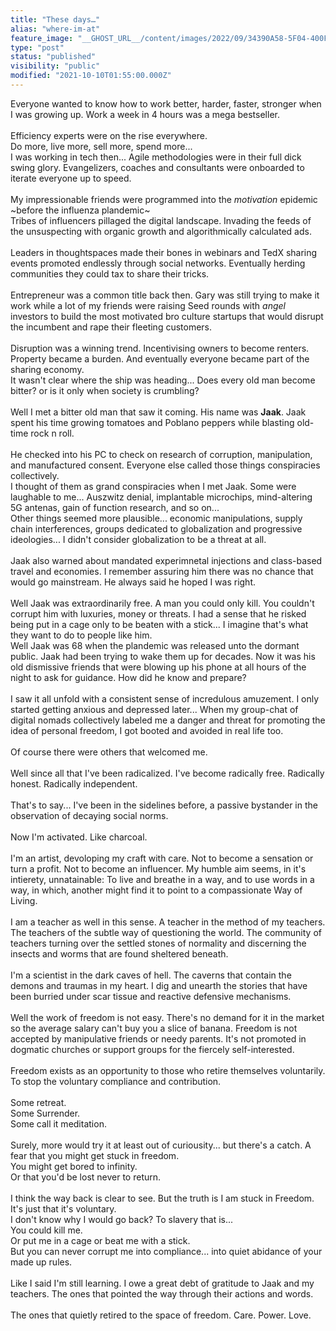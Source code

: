 ```yaml
---
title: "These days…"
alias: "where-im-at"
feature_image: "__GHOST_URL__/content/images/2022/09/34390A58-5F04-400F-93EF-EAE7B8BA4C35.png"
type: "post"
status: "published"
visibility: "public"
modified: "2021-10-10T01:55:00.000Z"
---
```


<p>Everyone wanted to know how to work better, harder, faster, stronger when I was growing up. Work a week in 4 hours was a mega bestseller.<br><br>Efficiency experts were on the rise everywhere.<br>Do more, live more, sell more, spend more...<br>I was working in tech then... Agile methodologies were in their full dick swing glory. Evangelizers, coaches and consultants were onboarded to iterate everyone up to speed.<br><br>My impressionable friends were programmed into the <em>motivation</em> epidemic ~before the influenza plandemic~<br>Tribes of influencers pillaged the digital landscape. Invading the feeds of the unsuspecting with organic growth and algorithmically calculated ads.<br><br>Leaders in thoughtspaces made their bones in webinars and TedX sharing events promoted endlessly through social networks. Eventually herding communities they could tax to share their tricks.<br><br>Entrepreneur was a common title back then. Gary was still trying to make it work while a lot of my friends were raising Seed rounds with <em>angel</em> investors to build the most motivated bro culture startups that would disrupt the incumbent and rape their fleeting customers.<br><br>Disruption was a winning trend. Incentivising owners to become renters. Property became a burden. And eventually everyone became part of the sharing economy.<br>It wasn't clear where the ship was heading... Does every old man become bitter? or is it only when society is crumbling?<br><br>Well I met a bitter old man that saw it coming. His name was <strong>Jaak</strong>. Jaak spent his time growing tomatoes and Poblano peppers while blasting old-time rock n roll. <br><br>He checked into his PC to check on research of corruption, manipulation, and manufactured consent. Everyone else called those things conspiracies collectively.<br>I thought of them as grand conspiracies when I met Jaak. Some were laughable to me... Auszwitz denial, implantable microchips, mind-altering 5G antenas, gain of function research, and so on...<br>Other things seemed more plausible... economic manipulations, supply chain interferences, groups dedicated to globalization and progressive ideologies... I didn't consider globalization to be a threat at all.<br><br>Jaak also warned about mandated experimnetal injections and class-based travel and economies. I remember assuring him there was no chance that would go mainstream. He always said he hoped I was right.<br><br>Well Jaak was extraordinarily free. A man you could only kill. You couldn't corrupt him with luxuries, money or threats. I had a sense that he risked being put in a cage only to be beaten with a stick... I imagine that's what they want to do to people like him.<br>Well Jaak was 68 when the plandemic was released unto the dormant public. Jaak had been trying to wake them up for decades. Now it was his old dismissive friends that were blowing up his phone at all hours of the night to ask for guidance. How did he know and prepare?<br><br>I saw it all unfold with a consistent sense of incredulous amuzement. I only started getting anxious and depressed later... When my group-chat of digital nomads collectively labeled me a danger and threat for promoting the idea of personal freedom, I got booted and avoided in real life too.<br><br>Of course there were others that welcomed me.<br><br>Well since all that I've been radicalized. I've become radically free. Radically honest. Radically independent.<br><br>That's to say... I've been in the sidelines before, a passive bystander in the observation of decaying social norms.<br><br>Now I'm activated. Like charcoal.<br><br>I'm an artist, devoloping my craft with care. Not to become a sensation or turn a profit. Not to become an influencer. My humble aim seems, in it's intierety, unnatainable: To live and breathe in a way, and to use words in a way, in which, another might find it to point to a compassionate Way of Living.<br><br>I am a teacher as well in this sense. A teacher in the method of my teachers. The teachers of the subtle way of questioning the world. The community of teachers turning over the settled stones of normality and discerning the insects and worms that are found sheltered beneath.<br><br>I'm a scientist in the dark caves of hell. The caverns that contain the demons and traumas in my heart. I dig and unearth the stories that have been burried under scar tissue and reactive defensive mechanisms.<br><br>Well the work of freedom is not easy. There's no demand for it in the market so the average salary can't buy you a slice of banana. Freedom is not accepted by manipulative friends or needy parents. It's not promoted in dogmatic churches or support groups for the fiercely self-interested.<br><br>Freedom exists as an opportunity to those who retire themselves voluntarily. To stop the voluntary compliance and contribution.<br><br>Some retreat.<br>Some Surrender.<br>Some call it meditation.<br><br>Surely, more would try it at least out of curiousity... but there's a catch. A fear that you might get stuck in freedom.<br>You might get bored to infinity.<br>Or that you'd be lost never to return.<br><br>I think the way back is clear to see. But the truth is I am stuck in Freedom. It's just that it's voluntary.<br>I don't know why I would go back? To slavery that is...<br>You could kill me.<br>Or put me in a cage or beat me with a stick.<br>But you can never corrupt me into compliance... into quiet abidance of your made up rules.<br><br>Like I said I'm still learning. I owe a great debt of gratitude to Jaak and my teachers. The ones that pointed the way through their actions and words.<br><br>The ones that quietly retired to the space of freedom. Care. Power. Love.</p>
